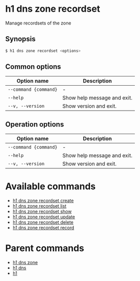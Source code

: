 
# h1 dns zone recordset

Manage recordsets of the zone

## Synopsis

```bash
$ h1 dns zone recordset <options>
```

## Common options

| Option name               | Description                 |
| ------------------------- | --------------------------- |
| ```--command {command}``` | -                           |
| ```--help```              | Show help message and exit. |
| ```--v, --version```      | Show version and exit.      |

## Operation options

| Option name               | Description                 |
| ------------------------- | --------------------------- |
| ```--command {command}``` | -                           |
| ```--help```              | Show help message and exit. |
| ```--v, --version```      | Show version and exit.      |

# Available commands

* [h1 dns zone recordset create](./create/README.md)
* [h1 dns zone recordset list](./list/README.md)
* [h1 dns zone recordset show](./show/README.md)
* [h1 dns zone recordset update](./update/README.md)
* [h1 dns zone recordset delete](./delete/README.md)
* [h1 dns zone recordset record](./record/README.md)

# Parent commands

* [h1 dns zone](./../README.md)
* [h1 dns](./../../README.md)
* [h1](./../../../README.md)
